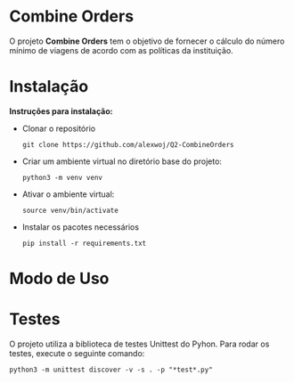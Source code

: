 # Combine Orders

O projeto **Combine Orders** tem o objetivo de fornecer o cálculo do número mínimo de viagens de acordo com
as políticas da instituição.

# Instalação

**Instruções para instalação:**

- Clonar o repositório
    
   `git clone https://github.com/alexwoj/Q2-CombineOrders`

- Criar um ambiente virtual no diretório base do projeto:

    `python3 -m venv venv`

 - Ativar o ambiente virtual:
 
    `source venv/bin/activate`    
    
 - Instalar os pacotes necessários
 
    `pip install -r requirements.txt`
  
  
  # Modo de Uso
  
 
  
  # Testes
  
  O projeto utiliza a biblioteca de testes Unittest do Pyhon. Para rodar os testes, execute o seguinte comando:
      
  `python3 -m unittest discover -v -s . -p "*test*.py"`
  
 